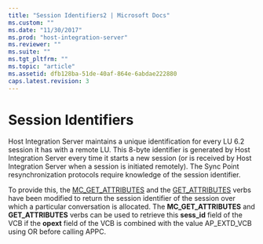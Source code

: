 ```yaml
---
title: "Session Identifiers2 | Microsoft Docs"
ms.custom: ""
ms.date: "11/30/2017"
ms.prod: "host-integration-server"
ms.reviewer: ""
ms.suite: ""
ms.tgt_pltfrm: ""
ms.topic: "article"
ms.assetid: dfb128ba-51de-40af-864e-6abdae222880
caps.latest.revision: 3
---
```

# Session Identifiers
Host Integration Server maintains a unique identification for every LU 6.2 session it has with a remote LU. This 8-byte identifier is generated by Host Integration Server every time it starts a new session (or is received by Host Integration Server when a session is initiated remotely). The Sync Point resynchronization protocols require knowledge of the session identifier.  
  
 To provide this, the [MC_GET_ATTRIBUTES](../HIS2010/mc-get-attributes1.md) and the [GET_ATTRIBUTES](../HIS2010/get-attributes1.md) verbs have been modified to return the session identifier of the session over which a particular conversation is allocated. The **MC_GET_ATTRIBUTES** and **GET_ATTRIBUTES** verbs can be used to retrieve this **sess_id** field of the VCB if the **opext** field of the VCB is combined with the value AP_EXTD_VCB using OR before calling APPC.